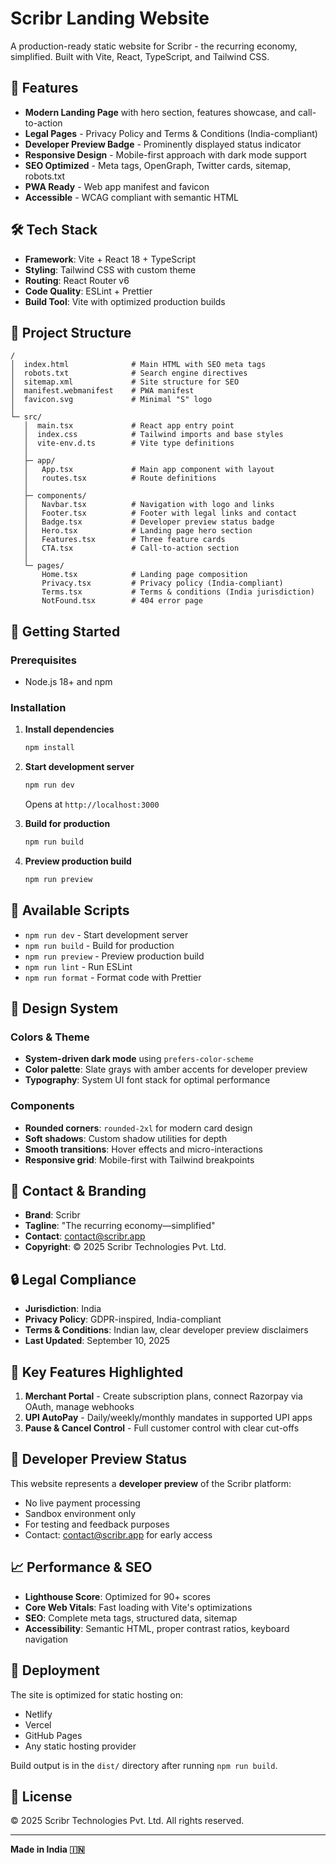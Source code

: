 # Scribr Landing Website

A production-ready static website for Scribr - the recurring economy, simplified. Built with Vite, React, TypeScript, and Tailwind CSS.

## 🚀 Features

- **Modern Landing Page** with hero section, features showcase, and call-to-action
- **Legal Pages** - Privacy Policy and Terms & Conditions (India-compliant)
- **Developer Preview Badge** - Prominently displayed status indicator
- **Responsive Design** - Mobile-first approach with dark mode support
- **SEO Optimized** - Meta tags, OpenGraph, Twitter cards, sitemap, robots.txt
- **PWA Ready** - Web app manifest and favicon
- **Accessible** - WCAG compliant with semantic HTML

## 🛠️ Tech Stack

- **Framework**: Vite + React 18 + TypeScript
- **Styling**: Tailwind CSS with custom theme
- **Routing**: React Router v6
- **Code Quality**: ESLint + Prettier
- **Build Tool**: Vite with optimized production builds

## 📁 Project Structure

```
/
│  index.html              # Main HTML with SEO meta tags
│  robots.txt              # Search engine directives
│  sitemap.xml             # Site structure for SEO
│  manifest.webmanifest    # PWA manifest
│  favicon.svg             # Minimal "S" logo
│
└─ src/
   │  main.tsx             # React app entry point
   │  index.css            # Tailwind imports and base styles
   │  vite-env.d.ts        # Vite type definitions
   │
   ├─ app/
   │   App.tsx             # Main app component with layout
   │   routes.tsx          # Route definitions
   │
   ├─ components/
   │   Navbar.tsx          # Navigation with logo and links
   │   Footer.tsx          # Footer with legal links and contact
   │   Badge.tsx           # Developer preview status badge
   │   Hero.tsx            # Landing page hero section
   │   Features.tsx        # Three feature cards
   │   CTA.tsx             # Call-to-action section
   │
   └─ pages/
       Home.tsx            # Landing page composition
       Privacy.tsx         # Privacy policy (India-compliant)
       Terms.tsx           # Terms & conditions (India jurisdiction)
       NotFound.tsx        # 404 error page
```

## 🚀 Getting Started

### Prerequisites

- Node.js 18+ and npm

### Installation

1. **Install dependencies**
   ```bash
   npm install
   ```

2. **Start development server**
   ```bash
   npm run dev
   ```
   Opens at `http://localhost:3000`

3. **Build for production**
   ```bash
   npm run build
   ```

4. **Preview production build**
   ```bash
   npm run preview
   ```

## 📜 Available Scripts

- `npm run dev` - Start development server
- `npm run build` - Build for production
- `npm run preview` - Preview production build
- `npm run lint` - Run ESLint
- `npm run format` - Format code with Prettier

## 🎨 Design System

### Colors & Theme
- **System-driven dark mode** using `prefers-color-scheme`
- **Color palette**: Slate grays with amber accents for developer preview
- **Typography**: System UI font stack for optimal performance

### Components
- **Rounded corners**: `rounded-2xl` for modern card design
- **Soft shadows**: Custom shadow utilities for depth
- **Smooth transitions**: Hover effects and micro-interactions
- **Responsive grid**: Mobile-first with Tailwind breakpoints

## 📧 Contact & Branding

- **Brand**: Scribr
- **Tagline**: "The recurring economy—simplified"
- **Contact**: contact@scribr.app
- **Copyright**: © 2025 Scribr Technologies Pvt. Ltd.

## 🔒 Legal Compliance

- **Jurisdiction**: India
- **Privacy Policy**: GDPR-inspired, India-compliant
- **Terms & Conditions**: Indian law, clear developer preview disclaimers
- **Last Updated**: September 10, 2025

## 🌟 Key Features Highlighted

1. **Merchant Portal** - Create subscription plans, connect Razorpay via OAuth, manage webhooks
2. **UPI AutoPay** - Daily/weekly/monthly mandates in supported UPI apps
3. **Pause & Cancel Control** - Full customer control with clear cut-offs

## 🚧 Developer Preview Status

This website represents a **developer preview** of the Scribr platform:
- No live payment processing
- Sandbox environment only
- For testing and feedback purposes
- Contact: contact@scribr.app for early access

## 📈 Performance & SEO

- **Lighthouse Score**: Optimized for 90+ scores
- **Core Web Vitals**: Fast loading with Vite's optimizations
- **SEO**: Complete meta tags, structured data, sitemap
- **Accessibility**: Semantic HTML, proper contrast ratios, keyboard navigation

## 🚀 Deployment

The site is optimized for static hosting on:
- Netlify
- Vercel
- GitHub Pages
- Any static hosting provider

Build output is in the `dist/` directory after running `npm run build`.

## 📝 License

© 2025 Scribr Technologies Pvt. Ltd. All rights reserved.

---

**Made in India 🇮🇳**
